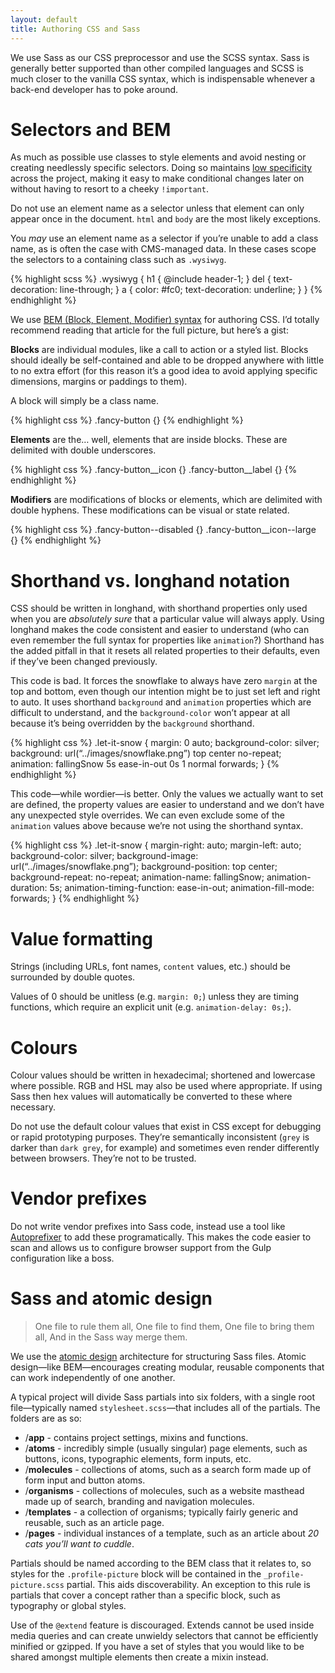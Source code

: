 ```yaml
---
layout: default
title: Authoring CSS and Sass
---
```


We use Sass as our CSS preprocessor and use the SCSS syntax. Sass is generally better supported than other compiled languages and SCSS is much closer to the vanilla CSS syntax, which is indispensable whenever a back-end developer has to poke around. 

# Selectors and BEM
As much as possible use classes to style elements and avoid nesting or creating needlessly specific selectors. Doing so maintains [low specificity](https://stuffandnonsense.co.uk/archives/images/specificitywars-05v2.jpg) across the project, making it easy to make conditional changes later on without having to resort to a cheeky `!important`. 

Do not use an element name as a selector unless that element can only appear once in the document. `html` and `body` are the most likely exceptions. 

You *may* use an element name as a selector if you’re unable to add a class name, as is often the case with CMS-managed data. In these cases scope the selectors to a containing class such as `.wysiwyg`.

{% highlight scss %}
.wysiwyg {
    h1 {
        @include header-1;
    }
    del {
        text-decoration: line-through;
    }
    a {
        color: #fc0;
        text-decoration: underline;
    }
}
{% endhighlight %}

We use [BEM (Block, Element, Modifier) syntax](http://csswizardry.com/2013/01/mindbemding-getting-your-head-round-bem-syntax/) for authoring CSS. I’d totally recommend reading that article for the full picture, but here’s a gist:

**Blocks** are individual modules, like a call to action or a styled list. Blocks should ideally be self-contained and able to be dropped anywhere with little to no extra effort (for this reason it’s a good idea to avoid applying specific dimensions, margins or paddings to them). 

A block will simply be a class name. 

{% highlight css %}
.fancy-button {}
{% endhighlight %}

**Elements** are the… well, elements that are inside blocks. These are delimited with double underscores. 

{% highlight css %}
.fancy-button__icon {}
.fancy-button__label {}
{% endhighlight %}

**Modifiers** are modifications of blocks or elements, which are delimited with double hyphens. These modifications can be visual or state related. 

{% highlight css %}
.fancy-button--disabled {}
.fancy-button__icon--large {}
{% endhighlight %}

# Shorthand vs. longhand notation
CSS should be written in longhand, with shorthand properties only used when you are *absolutely sure* that a particular value will always apply. Using longhand makes the code consistent and easier to understand (who can even remember the full syntax for properties like `animation`?) Shorthand has the added pitfall in that it resets all related properties to their defaults, even if they’ve been changed previously. 

This code is bad. It forces the snowflake to always have zero `margin` at the top and bottom, even though our intention might be to just set left and right to auto. It uses shorthand `background` and `animation` properties which are difficult to understand, and the `background-color` won’t appear at all because it’s being overridden by the `background` shorthand. 

{% highlight css %}
.let-it-snow {
    margin: 0 auto;
    background-color: silver;
    background: url(“../images/snowflake.png”) top center no-repeat;
    animation: fallingSnow 5s ease-in-out 0s 1 normal forwards;
}
{% endhighlight %}

This code—while wordier—is better. Only the values we actually want to set are defined, the property values are easier to understand and we don’t have any unexpected style overrides. We can even exclude some of the `animation` values above because we’re not using the shorthand syntax.

{% highlight css %}
.let-it-snow {
    margin-right: auto;
    margin-left: auto;
    background-color: silver;
    background-image: url(“../images/snowflake.png”);
    background-position: top center;
    background-repeat: no-repeat;
    animation-name: fallingSnow;
    animation-duration: 5s;
    animation-timing-function: ease-in-out;
    animation-fill-mode: forwards;
}
{% endhighlight %}

# Value formatting
Strings (including URLs, font names, `content` values, etc.) should be surrounded by double quotes. 

Values of 0 should be unitless (e.g. `margin: 0;`) unless they are timing functions, which require an explicit unit (e.g. `animation-delay: 0s;`).

# Colours
Colour values should be written in hexadecimal; shortened and lowercase where possible. RGB and HSL may also be used where appropriate. If using Sass then hex values will automatically be converted to these where necessary. 

Do not use the default colour values that exist in CSS except for debugging or rapid prototyping purposes. They’re semantically inconsistent (`grey` is darker than `dark grey`, for example) and sometimes even render differently between browsers. They’re not to be trusted.

# Vendor prefixes
Do not write vendor prefixes into Sass code, instead use a tool like [Autoprefixer](https://github.com/postcss/autoprefixer) to add these programatically. This makes the code easier to scan and allows us to configure browser support from the Gulp configuration like a boss. 

# Sass and atomic design
> One file to rule them all, One file to find them, One file to bring them all, And in the Sass way merge them.

We use the [atomic design](http://bradfrost.com/blog/post/atomic-web-design/) architecture for structuring Sass files. Atomic design—like BEM—encourages creating modular, reusable components that can work independently of one another. 

A typical project will divide Sass partials into six folders, with a single root file—typically named `stylesheet.scss`—that includes all of the partials. The folders are as so:

* /**app** - contains project settings, mixins and functions.
* /**atoms** - incredibly simple (usually singular) page elements,   such as buttons, icons, typographic elements, form inputs, etc.
* /**molecules** - collections of atoms, such as a search form made up of form input and button atoms.
* /**organisms** - collections of molecules, such as a website masthead made up of search, branding and navigation molecules. 
* /**templates** - a collection of organisms; typically fairly generic and reusable, such as an article page. 
* /**pages** - individual instances of a template, such as an article about *20 cats you’ll want to cuddle*. 

Partials should be named according to the BEM class that it relates to, so styles for the `.profile-picture` block will be contained in the `_profile-picture.scss` partial. This aids discoverability. An exception to this rule is partials that cover a concept rather than a specific block, such as typography or global styles.

Use of the `@extend` feature is discouraged. Extends cannot be used inside media queries and can create unwieldy selectors that cannot be efficiently minified or gzipped. If you have a set of styles that you would like to be shared amongst multiple elements then create a mixin instead.